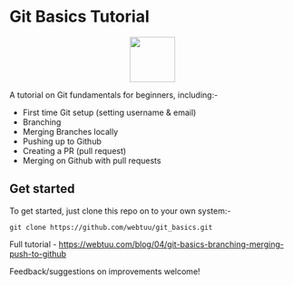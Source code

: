 __Git Basics Tutorial__
=====================

<p align="center">
<img height="80px" src="https://avatars2.githubusercontent.com/u/49844884?s=460&v=4"/>
 </p>

A tutorial on Git fundamentals for beginners, including:-

* First time Git setup (setting username & email)
* Branching
* Merging Branches locally
* Pushing up to Github
* Creating a PR (pull request)
* Merging on Github with pull requests

__Get started__
---------------
To get started, just clone this repo on to your own system:-

`git clone https://github.com/webtuu/git_basics.git`

Full tutorial - https://webtuu.com/blog/04/git-basics-branching-merging-push-to-github

Feedback/suggestions on improvements welcome!
